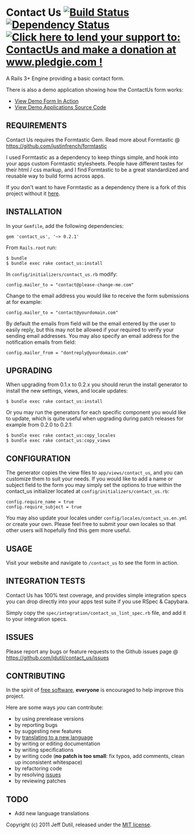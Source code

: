# Contact Us [![Build Status](https://secure.travis-ci.org/jdutil/contact_us.png)](http://travis-ci.org/jdutil/contact_us) [![Dependency Status](https://gemnasium.com/jdutil/contact_us.png?travis)](https://gemnasium.com/jdutil/contact_us) [![Click here to lend your support to: ContactUs and make a donation at www.pledgie.com !](https://www.pledgie.com/campaigns/16807.png?skin_name=chrome)][pledgie]
A Rails 3+ Engine providing a basic contact form.  

[travis]: http://travis-ci.org/jdutil/contact_us
[gemnasium]: https://gemnasium.com/jdutil/contact_us
[pledgie]: http://www.pledgie.com/campaigns/16807

There is also a demo application showing how the ContactUs form works:

* [View Demo Form In Action](http://contact-us-demo.heroku.com)
* [View Demo Applications Source Code](http://github.com/jdutil/contact_us_demo)

## REQUIREMENTS

Contact Us requires the Formtastic Gem.  Read more about Formtastic @ https://github.com/justinfrench/formtastic

I used Formtastic as a dependency to keep things simple, and hook into your apps custom Formtastic stylesheets.
People have different tastes for their html / css markup, and I find Formtastic to be a great standardized and reusable way to build forms across apps.

If you don't want to have Formtastic as a dependency there is a fork of this project without it [here](https://github.com/sch1zo/contact_us).

## INSTALLATION

In your `Gemfile`, add the following dependencies:

    gem 'contact_us', '~> 0.2.1'

From `Rails.root` run:

    $ bundle
    $ bundle exec rake contact_us:install

In `config/initializers/contact_us.rb` modify:

    config.mailer_to = "contact@please-change-me.com"

Change to the email address you would like to receive the form submissions at for example:

    config.mailer_to = "contact@yourdomain.com"

By default the emails from field will be the email entered by the user to easily reply, but this may not be allowed if your required to verify your sending email addresses.
You may also specify an email address for the notification emails from field:

    config.mailer_from = "dontreply@yourdomain.com"

## UPGRADING

When upgrading from 0.1.x to 0.2.x you should rerun the install generator to install the new settings, views, and locale updates:

    $ bundle exec rake contact_us:install

Or you may run the generators for each specific component you would like to update, which is quite useful when upgrading during patch releases for example from 0.2.0 to 0.2.1:

    $ bundle exec rake contact_us:copy_locales
    $ bundle exec rake contact_us:copy_views

## CONFIGURATION

The generator copies the view files to `app/views/contact_us`, and you can customize them to suit your needs.  If you would like to add a name or subject field to the form you may simply
set the options to true within the contact_us initializer located at `config/initializers/contact_us.rb`:

    config.require_name = true
    config.require_subject = true

You may also update your locales under `config/locales/contact_us.en.yml` or create your own.  Please feel free to submit your own locales so that other users will hopefully find this gem more useful.

## USAGE

Visit your website and navigate to `/contact_us` to see the form in action.

## INTEGRATION TESTS

Contact Us has 100% test coverage, and provides simple integration specs you can drop directly into your apps test suite if you use RSpec & Capybara.

Simply copy the `spec/integration/contact_us_lint_spec.rb` file, and add it to your integration specs. 

## ISSUES

Please report any bugs or feature requests to the Github issues page @ https://github.com/jdutil/contact_us/issues

## CONTRIBUTING

In the spirit of [free software](http://www.fsf.org/licensing/essays/free-sw.html), **everyone** is encouraged to help improve this project.

Here are some ways *you* can contribute:

* by using prerelease versions
* by reporting bugs
* by suggesting new features
* by [translating to a new language](https://github.com/jdutil/contact_us/tree/master/config/locales)
* by writing or editing documentation
* by writing specifications
* by writing code (**no patch is too small**: fix typos, add comments, clean up inconsistent whitespace)
* by refactoring code
* by resolving [issues](https://github.com/jdutil/contact_us/issues)
* by reviewing patches

## TODO

* Add new language translations

Copyright (c) 2011 Jeff Dutil, released under the [MIT license](https://github.com/jdutil/contact_us/tree/master/MIT-LICENSE).
